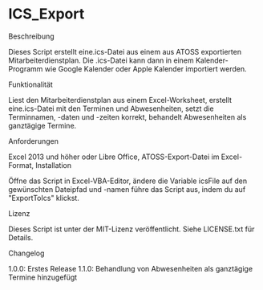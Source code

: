 # ICS_Export

Beschreibung

Dieses Script erstellt eine.ics-Datei aus einem aus ATOSS exportierten Mitarbeiterdienstplan. Die .ics-Datei kann dann in einem Kalender-Programm wie Google Kalender oder Apple Kalender importiert werden.

Funktionalität

Liest den Mitarbeiterdienstplan aus einem Excel-Worksheet, erstellt eine.ics-Datei mit den Terminen und Abwesenheiten, setzt die Terminnamen, -daten und -zeiten korrekt, behandelt Abwesenheiten als ganztägige Termine.

Anforderungen

Excel 2013 und höher oder Libre Office, ATOSS-Export-Datei im Excel-Format, Installation

Öffne das Script in Excel-VBA-Editor, ändere die Variable icsFile auf den gewünschten Dateipfad und -namen führe das Script aus, indem du auf "ExportToIcs" klickst.

Lizenz

Dieses Script ist unter der MIT-Lizenz veröffentlicht. Siehe LICENSE.txt für Details.

Changelog

1.0.0: Erstes Release
1.1.0: Behandlung von Abwesenheiten als ganztägige Termine hinzugefügt
